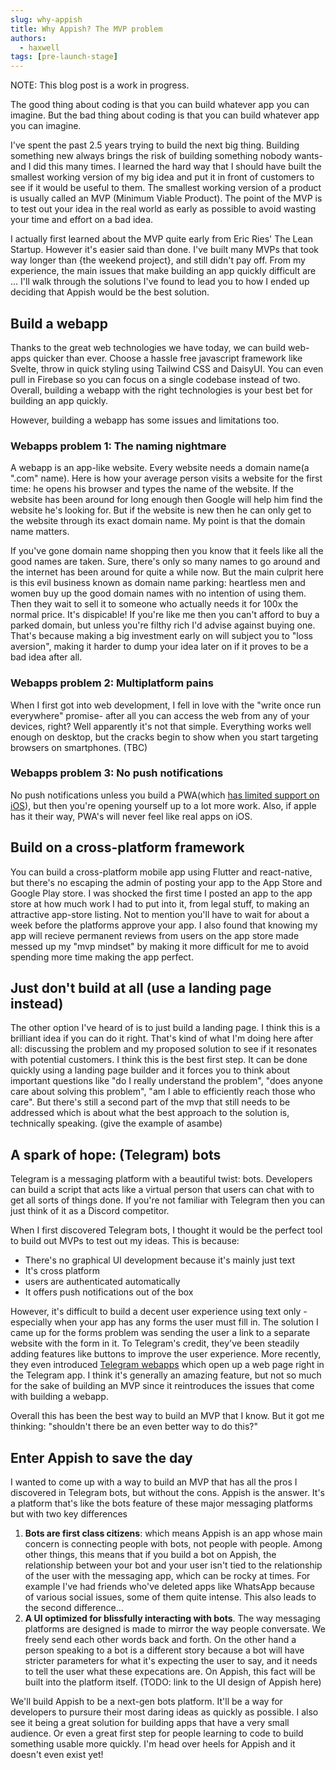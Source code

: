 ```yaml
---
slug: why-appish
title: Why Appish? The MVP problem
authors:
  - haxwell
tags: [pre-launch-stage]
---
```

NOTE: This blog post is a work in progress.

The good thing about coding is that you can build whatever app you can imagine. But the bad thing about coding is that you can build whatever app you can imagine. 

I've spent the past 2.5 years trying to build the next big thing. Building something new always brings the risk of building something nobody wants- and I did this many times. I learned the hard way that I should have built the smallest working version of my big idea and put it in front of customers to see if it would be useful to them. The smallest working version of a product is usually called an MVP (Minimum Viable Product). The point of the MVP is to test out your idea in the real world as early as possible to avoid wasting your time and effort on a bad idea.

I actually first learned about the MVP quite early from Eric Ries' The Lean Startup. However it's easier said than done. I've built many MVPs that took way longer than {the weekend project}, and still didn't pay off. From my experience, the main issues that make building an app quickly difficult are ... I'll walk through the solutions I've found to lead you to how I ended up deciding that Appish would be the best solution.

## Build a webapp

Thanks to the great web technologies we have today, we can build web-apps quicker than ever. Choose a hassle free javascript framework like Svelte, throw in quick styling using Tailwind CSS and DaisyUI. You can even pull in Firebase so you can focus on a single codebase instead of two. Overall, building a webapp with the right technologies is your best bet for building an app quickly.

However, building a webapp has some issues and limitations too.

### Webapps problem 1: The naming nightmare

A webapp is an app-like website. Every website needs a domain name(a ".com" name). Here is how your average person visits a website for the first time: he opens his browser and types the name of the website. If the website has been around for long enough then Google will help him find the website he's looking for. But if the website is new then he can only get to the website through its exact domain name. My point is that the domain name matters.

If you've gone domain name shopping then you know that it feels like all the good names are taken. Sure, there's only so many names to go around and the internet has been around for quite a while now. But the main culprit here is this evil business known as domain name parking: heartless men and women buy up the good domain names with no intention of using them. Then they wait to sell it to someone who actually needs it for 100x the normal price. It's dispicable! If you're like me then you can't afford to buy a parked domain, but unless you're filthy rich I'd advise against buying one. That's because making a big investment early on will subject you to "loss aversion", making it harder to dump your idea later on if it proves to be a bad idea after all.

### Webapps problem 2: Multiplatform pains

When I first got into web development, I fell in love with the "write once run everywhere" promise- after all you can access the web from any of your devices, right? Well apparently it's not that simple. Everything works well enough on desktop, but the cracks begin to show when you start targeting browsers on smartphones. (TBC)

### Webapps problem 3: No push notifications

No push notifications unless you build a PWA(which [has limited support on iOS](https://firt.dev/notes/pwa-ios/)), but then you're opening yourself up to a lot more work. Also, if apple has it their way, PWA's will never feel like real apps on iOS.

## Build on a cross-platform framework

You can build a cross-platform mobile app using Flutter and react-native, but there's no escaping the admin of posting your app to the App Store and Google Play store. I was shocked the first time I posted an app to the app store at how much work I had to put into it, from legal stuff, to making an attractive app-store listing. Not to mention you'll have to wait for about a week before the platforms approve your app. I also found that knowing my app will recieve permanent reviews from users on the app store made messed up my "mvp mindset" by making it more difficult for me to avoid spending more time making the app perfect.

## Just don't build at all (use a landing page instead)

The other option I've heard of is to just build a landing page. I think this is a brilliant idea if you can do it right. That's kind of what I'm doing here after all: discussing the problem and my proposed solution to see if it resonates with potential customers. I think this is the best first step. It can be done quickly using a landing page builder and it forces you to think about important questions like "do I really understand the problem", "does anyone care about solving this problem", "am I able to efficiently reach those who care". But there's still a second part of the mvp that still needs to be addressed which is about what the best approach to the solution is, technically speaking. (give the example of asambe)

## A spark of hope: (Telegram) bots

Telegram is a messaging platform with a beautiful twist: bots. Developers can build a script that acts like a virtual person that users can chat with to get all sorts of things done. If you're not familiar with Telegram then you can just think of it as a Discord competitor.

When I first discovered Telegram bots, I thought it would be the perfect tool to build out MVPs to test out my ideas. This is because:
- There's no graphical UI development because it's mainly just text
- It's cross platform
- users are authenticated automatically
- It offers push notifications out of the box

However, it's difficult to build a decent user experience using text only - especially when your app has any forms the user must fill in. The solution I came up for the forms problem was sending the user a link to a separate website with the form in it. To Telegram's credit, they've been steadily adding features like buttons to improve the user experience. More recently, they even introduced [Telegram webapps](https://core.telegram.org/bots/webapps) which open up a web page right in the Telegram app. I think it's generally an amazing feature, but not so much for the sake of building an MVP since it reintroduces the issues that come with building a webapp.

Overall this has been the best way to build an MVP that I know. But it got me thinking: "shouldn't there be an even better way to do this?"

## Enter Appish to save the day

I wanted to come up with a way to build an MVP that has all the pros I discovered in Telegram bots, but without the cons. Appish is the answer. It's a platform that's like the bots feature of these major messaging platforms but with two key differences
1. **Bots are first class citizens**: which means Appish is an app whose main concern is connecting people with bots, not people with people. Among other things, this means that if you build a bot on Appish, the relationship between your bot and your user isn't tied to the relationship of the user with the messaging app, which can be rocky at times. For example I've had friends who've deleted apps like WhatsApp because of various social issues, some of them quite intense. This also leads to the second difference...
2. **A UI optimized for blissfully interacting with bots**. The way messaging platforms are designed is made to mirror the way people conversate. We freely send each other words back and forth. On the other hand a person speaking to a bot is a different story because a bot will have stricter parameters for what it's expecting the user to say, and it needs to tell the user what these expecations are. On Appish, this fact will be built into the platform itself. (TODO: link to the UI design of Appish here)

We'll build Appish to be a next-gen bots platform. It'll be a way for developers to pursure their most daring ideas as quickly as possible. I also see it being a great solution for building apps that have a very small audience. Or even a great first step for people learning to code to build something usable more quickly. I'm head over heels for Appish and it doesn't even exist yet!